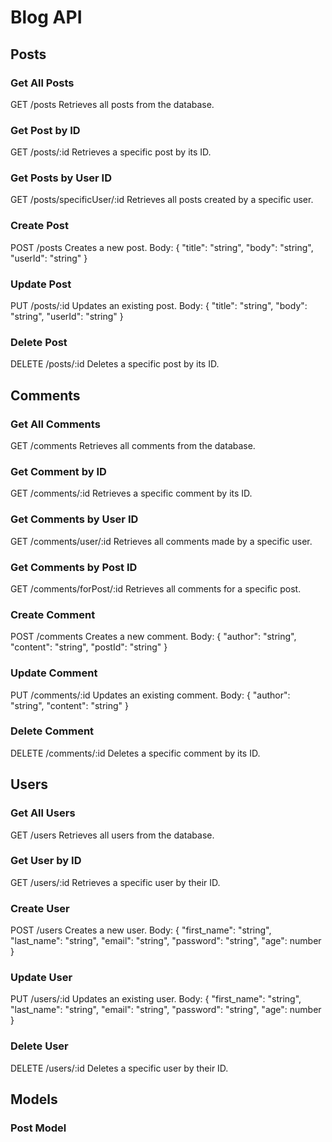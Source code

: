 # Blog API

## Posts

### Get All Posts
GET /posts
Retrieves all posts from the database.

### Get Post by ID
GET /posts/:id
Retrieves a specific post by its ID.

### Get Posts by User ID
GET /posts/specificUser/:id
Retrieves all posts created by a specific user.

### Create Post
POST /posts
Creates a new post.
Body:
{
  "title": "string",
  "body": "string",
  "userId": "string"
}

### Update Post
PUT /posts/:id
Updates an existing post.
Body:
{
  "title": "string",
  "body": "string",
  "userId": "string"
}

### Delete Post
DELETE /posts/:id
Deletes a specific post by its ID.

## Comments

### Get All Comments
GET /comments
Retrieves all comments from the database.

### Get Comment by ID
GET /comments/:id
Retrieves a specific comment by its ID.

### Get Comments by User ID
GET /comments/user/:id
Retrieves all comments made by a specific user.

### Get Comments by Post ID
GET /comments/forPost/:id
Retrieves all comments for a specific post.

### Create Comment
POST /comments
Creates a new comment.
Body:
{
  "author": "string",
  "content": "string",
  "postId": "string"
}

### Update Comment
PUT /comments/:id
Updates an existing comment.
Body:
{
  "author": "string",
  "content": "string"
}

### Delete Comment
DELETE /comments/:id
Deletes a specific comment by its ID.

## Users

### Get All Users
GET /users
Retrieves all users from the database.

### Get User by ID
GET /users/:id
Retrieves a specific user by their ID.

### Create User
POST /users
Creates a new user.
Body:
{
  "first_name": "string",
  "last_name": "string",
  "email": "string",
  "password": "string",
  "age": number
}

### Update User
PUT /users/:id
Updates an existing user.
Body:
{
  "first_name": "string",
  "last_name": "string",
  "email": "string",
  "password": "string",
  "age": number
}

### Delete User
DELETE /users/:id
Deletes a specific user by their ID.

## Models

### Post Model

